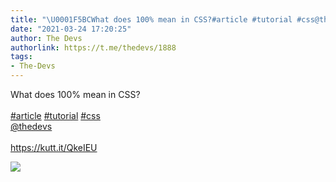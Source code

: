 ```yaml
---
title: "\U0001F5BCWhat does 100% mean in CSS?#article #tutorial #css@thedevshttps://kutt.it/QkeIEU"
date: "2021-03-24 17:20:25"
author: The Devs
authorlink: https://t.me/thedevs/1888
tags:
- The-Devs
---
```

<p>What does 100% mean in CSS?<br><br><a href="https://t.me/thedevs/1888?q=%23article">#article</a> <a href="https://t.me/thedevs/1888?q=%23tutorial">#tutorial</a> <a href="https://t.me/thedevs/1888?q=%23css">#css</a><br><a href="https://t.me/thedevs" target="_blank">@thedevs</a><br><br><a href="https://kutt.it/QkeIEU" target="_blank" rel="noopener">https://kutt.it/QkeIEU</a></p><img src="https://cdn4.telesco.pe/file/cAfDu6GGOdEgIx5kAFlndd6siy9rcMP0kh_6rngKhfdKLA6h3mKJPguZv2EVbY0l73-Tn2hAS1R08pRkhHvG-vW0JBXXMI8cM9MxcpyrbsVK_0yXaPWnv_wBhrRd1xNl1oJP8zU9uqp3mwI6STZK2Y9BkM4ScO10ArQag9GgXHMVmahhh2h1ILCD945VpOmcZIMuy2pK8hdiVQYtpy7klXIIxf4DBhdUKQ8LUxYoRuUfNK1ZdnobK6mfaFZ_n83ZdT5b4zg6mjZP5I-lV-DXtyHkmIN-SE9yiJpcloXGIyT9rbvm3SfvXaUfVSxygQPesKypcBLhJ-KgI_ZRoiGMkA.jpg" referrerpolicy="no-referrer">